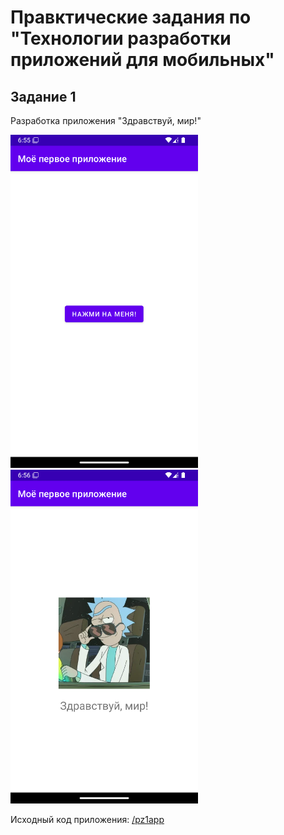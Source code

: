 # Правктические задания по "Технологии разработки приложений для мобильных"

## Задание 1
Разработка приложения "Здравствуй, мир!"

<img src="media/pz1app/sreen1.png" width="300" /> <img src="media/pz1app/sreen2.png" width="300" /> 

Исходный код приложения: [/pz1app](/pz1app)
